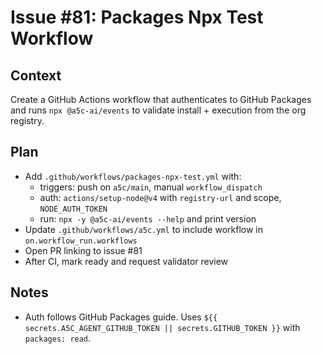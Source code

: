 # Issue #81: Packages Npx Test Workflow

## Context
Create a GitHub Actions workflow that authenticates to GitHub Packages and runs `npx @a5c-ai/events` to validate install + execution from the org registry.

## Plan
- Add `.github/workflows/packages-npx-test.yml` with:
  - triggers: push on `a5c/main`, manual `workflow_dispatch`
  - auth: `actions/setup-node@v4` with `registry-url` and scope, `NODE_AUTH_TOKEN`
  - run: `npx -y @a5c-ai/events --help` and print version
- Update `.github/workflows/a5c.yml` to include workflow in `on.workflow_run.workflows`
- Open PR linking to issue #81
- After CI, mark ready and request validator review

## Notes
- Auth follows GitHub Packages guide. Uses `${{ secrets.A5C_AGENT_GITHUB_TOKEN || secrets.GITHUB_TOKEN }}` with `packages: read`.
